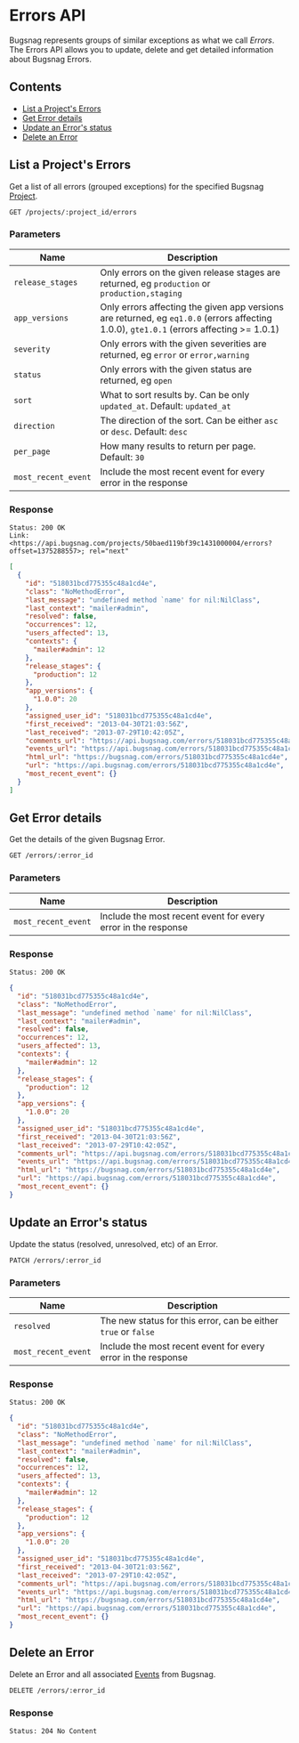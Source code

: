 Errors API
============

Bugsnag represents groups of similar exceptions as what we call *Errors*. The Errors API allows you to update, delete and get detailed information about Bugsnag Errors.


Contents
--------

- [List a Project's Errors](#list-a-project-s-errors)
- [Get Error details](#get-error-details)
- [Update an Error's status](#update-an-error-s-status)
- [Delete an Error](#delete-an-error)


List a Project's Errors
-----------------------

Get a list of all errors (grouped exceptions) for the specified Bugsnag [Project](projects.md).

```http
GET /projects/:project_id/errors
```

### Parameters

Name             | Description
---------------- | -----------
`release_stages` | Only errors on the given release stages are returned, eg `production` or `production,staging`
`app_versions`   | Only errors affecting the given app versions are returned, eg `eq1.0.0` (errors affecting 1.0.0), `gte1.0.1` (errors affecting >= 1.0.1)
`severity`       | Only errors with the given severities are returned, eg `error` or `error,warning`
`status`         | Only errors with the given status are returned, eg `open`
`sort`           | What to sort results by. Can be only `updated_at`. Default: `updated_at`
`direction`      | The direction of the sort. Can be either `asc` or `desc`. Default: `desc`
`per_page`       | How many results to return per page. Default: `30`
`most_recent_event` | Include the most recent event for every error in the response

### Response

```http
Status: 200 OK
Link: <https://api.bugsnag.com/projects/50baed119bf39c1431000004/errors?offset=1375288557>; rel="next"
```
```json
[
  {
    "id": "518031bcd775355c48a1cd4e",
    "class": "NoMethodError",
    "last_message": "undefined method `name' for nil:NilClass",
    "last_context": "mailer#admin",
    "resolved": false,
    "occurrences": 12,
    "users_affected": 13,
    "contexts": {
      "mailer#admin": 12
    },
    "release_stages": {
      "production": 12
    },
    "app_versions": {
      "1.0.0": 20
    },
    "assigned_user_id": "518031bcd775355c48a1cd4e",
    "first_received": "2013-04-30T21:03:56Z",
    "last_received": "2013-07-29T10:42:05Z",
    "comments_url": "https://api.bugsnag.com/errors/518031bcd775355c48a1cd4e/comments",
    "events_url": "https://api.bugsnag.com/errors/518031bcd775355c48a1cd4e/events",
    "html_url": "https://bugsnag.com/errors/518031bcd775355c48a1cd4e",
    "url": "https://api.bugsnag.com/errors/518031bcd775355c48a1cd4e",
    "most_recent_event": {}
  }
]
```


Get Error details
-----------------

Get the details of the given Bugsnag Error.

```http
GET /errors/:error_id
```

### Parameters

Name             | Description
---------------- | -----------
`most_recent_event` | Include the most recent event for every error in the response

### Response

```http
Status: 200 OK
```
```json
{
  "id": "518031bcd775355c48a1cd4e",
  "class": "NoMethodError",
  "last_message": "undefined method `name' for nil:NilClass",
  "last_context": "mailer#admin",
  "resolved": false,
  "occurrences": 12,
  "users_affected": 13,
  "contexts": {
    "mailer#admin": 12
  },
  "release_stages": {
    "production": 12
  },
  "app_versions": {
    "1.0.0": 20
  },
  "assigned_user_id": "518031bcd775355c48a1cd4e",
  "first_received": "2013-04-30T21:03:56Z",
  "last_received": "2013-07-29T10:42:05Z",
  "comments_url": "https://api.bugsnag.com/errors/518031bcd775355c48a1cd4e/comments",
  "events_url": "https://api.bugsnag.com/errors/518031bcd775355c48a1cd4e/events",
  "html_url": "https://bugsnag.com/errors/518031bcd775355c48a1cd4e",
  "url": "https://api.bugsnag.com/errors/518031bcd775355c48a1cd4e",
  "most_recent_event": {}
}
```


Update an Error's status
------------------------

Update the status (resolved, unresolved, etc) of an Error.

```http
PATCH /errors/:error_id
```

### Parameters

Name       | Description
---------- | -----------
`resolved` | The new status for this error, can be either `true` or `false`
`most_recent_event` | Include the most recent event for every error in the response

### Response

```http
Status: 200 OK
```
```json
{
  "id": "518031bcd775355c48a1cd4e",
  "class": "NoMethodError",
  "last_message": "undefined method `name' for nil:NilClass",
  "last_context": "mailer#admin",
  "resolved": false,
  "occurrences": 12,
  "users_affected": 13,
  "contexts": {
    "mailer#admin": 12
  },
  "release_stages": {
    "production": 12
  },
  "app_versions": {
    "1.0.0": 20
  },
  "assigned_user_id": "518031bcd775355c48a1cd4e",
  "first_received": "2013-04-30T21:03:56Z",
  "last_received": "2013-07-29T10:42:05Z",
  "comments_url": "https://api.bugsnag.com/errors/518031bcd775355c48a1cd4e/comments",
  "events_url": "https://api.bugsnag.com/errors/518031bcd775355c48a1cd4e/events",
  "html_url": "https://bugsnag.com/errors/518031bcd775355c48a1cd4e",
  "url": "https://api.bugsnag.com/errors/518031bcd775355c48a1cd4e",
  "most_recent_event": {}
}
```


Delete an Error
---------------

Delete an Error and all associated [Events](events.md) from Bugsnag.

```http
DELETE /errors/:error_id
```

### Response

```http
Status: 204 No Content
```
